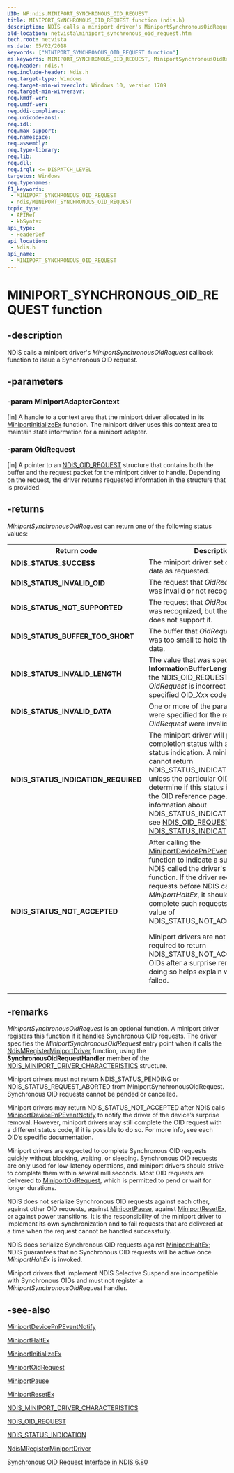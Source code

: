 ```yaml
---
UID: NF:ndis.MINIPORT_SYNCHRONOUS_OID_REQUEST
title: MINIPORT_SYNCHRONOUS_OID_REQUEST function (ndis.h)
description: NDIS calls a miniport driver's MiniportSynchronousOidRequest callback function to issue a Synchronous OID request.
old-location: netvista\miniport_synchronous_oid_request.htm
tech.root: netvista
ms.date: 05/02/2018
keywords: ["MINIPORT_SYNCHRONOUS_OID_REQUEST function"]
ms.keywords: MINIPORT_SYNCHRONOUS_OID_REQUEST, MiniportSynchronousOidRequest, MiniportSynchronousOidRequest function [Network Drivers Starting with Windows Vista], ndis/MiniportSynchronousOidRequest, netvista.miniport_synchronous_oid_request
req.header: ndis.h
req.include-header: Ndis.h
req.target-type: Windows
req.target-min-winverclnt: Windows 10, version 1709
req.target-min-winversvr: 
req.kmdf-ver: 
req.umdf-ver: 
req.ddi-compliance: 
req.unicode-ansi: 
req.idl: 
req.max-support: 
req.namespace: 
req.assembly: 
req.type-library: 
req.lib: 
req.dll: 
req.irql: <= DISPATCH_LEVEL
targetos: Windows
req.typenames: 
f1_keywords:
 - MINIPORT_SYNCHRONOUS_OID_REQUEST
 - ndis/MINIPORT_SYNCHRONOUS_OID_REQUEST
topic_type:
 - APIRef
 - kbSyntax
api_type:
 - HeaderDef
api_location:
 - Ndis.h
api_name:
 - MINIPORT_SYNCHRONOUS_OID_REQUEST
---
```


# MINIPORT_SYNCHRONOUS_OID_REQUEST function


## -description

NDIS calls a miniport driver's <i>MiniportSynchronousOidRequest</i> callback function to issue a Synchronous OID request.

## -parameters

### -param MiniportAdapterContext 

[in]
A handle to a context area that the miniport driver allocated in its 
     <a href="/windows-hardware/drivers/ddi/ndis/nc-ndis-miniport_initialize">MiniportInitializeEx</a> function.
     The miniport driver uses this context area to maintain state information for a miniport adapter.

### -param OidRequest 

[in]
A pointer to an 
     <a href="/windows-hardware/drivers/ddi/oidrequest/ns-oidrequest-ndis_oid_request">NDIS_OID_REQUEST</a> structure that contains
     both the buffer and the request packet for the miniport driver to handle. Depending on the request, the
     driver returns requested information in the structure that is provided.

## -returns

<i>MiniportSynchronousOidRequest</i> can return one of the following status values:

<table>
<tr>
<th>Return code</th>
<th>Description</th>
</tr>
<tr>
<td width="40%">
<dl>
<dt><b>NDIS_STATUS_SUCCESS</b></dt>
</dl>
</td>
<td width="60%">
The miniport driver set or obtained the data as requested.

</td>
</tr>
<tr>
<td width="40%">
<dl>
<dt><b>NDIS_STATUS_INVALID_OID</b></dt>
</dl>
</td>
<td width="60%">
The request that 
       <i>OidRequest</i> specified was invalid or not recognized.

</td>
</tr>
<tr>
<td width="40%">
<dl>
<dt><b>NDIS_STATUS_NOT_SUPPORTED</b></dt>
</dl>
</td>
<td width="60%">
The request that 
       <i>OidRequest</i> specified was recognized, but the miniport driver does not support it.

</td>
</tr>
<tr>
<td width="40%">
<dl>
<dt><b>NDIS_STATUS_BUFFER_TOO_SHORT</b></dt>
</dl>
</td>
<td width="60%">
The buffer that 
       <i>OidRequest</i> supplies was too small to hold the requested data.

</td>
</tr>
<tr>
<td width="40%">
<dl>
<dt><b>NDIS_STATUS_INVALID_LENGTH</b></dt>
</dl>
</td>
<td width="60%">
The value that was specified in the 
       <b>InformationBufferLength</b> member of the NDIS_OID_REQUEST structure at 
       <i>OidRequest</i> is incorrect for the specified OID_<i>Xxx</i> code.

</td>
</tr>
<tr>
<td width="40%">
<dl>
<dt><b>NDIS_STATUS_INVALID_DATA</b></dt>
</dl>
</td>
<td width="60%">
One or more of the parameters that were specified for the request at 
       <i>OidRequest</i> were invalid.

</td>
</tr>
<tr>
<td width="40%">
<dl>
<dt><b>NDIS_STATUS_INDICATION_REQUIRED</b></dt>
</dl>
</td>
<td width="60%">
The miniport driver will provide an OID completion status with a subsequent status indication. A
       miniport driver cannot return NDIS_STATUS_INDICATION_REQUIRED unless the particular OID allows it. To
       determine if this status is allowed, see the OID reference page. For more information about
       NDIS_STATUS_INDICATION_REQUIRED, see 
       <a href="/windows-hardware/drivers/ddi/oidrequest/ns-oidrequest-ndis_oid_request">NDIS_OID_REQUEST</a> and 
       <a href="/windows-hardware/drivers/ddi/ndis/ns-ndis-_ndis_status_indication">NDIS_STATUS_INDICATION</a>.

</td>
</tr>
<tr>
<td width="40%">
<dl>
<dt><b>NDIS_STATUS_NOT_ACCEPTED</b></dt>
</dl>
</td>
<td width="60%">
After calling the 
       <a href="/windows-hardware/drivers/ddi/ndis/nc-ndis-miniport_device_pnp_event_notify">
       MiniportDevicePnPEventNotify</a> function to indicate a surprise removal, NDIS called the driver's 
       <a href="/windows-hardware/drivers/ddi/ndis/nc-ndis-miniport_halt">MiniportHaltEx</a> function. If the
       driver received any OID requests before NDIS calls 
       <i>MiniportHaltEx</i>, it should immediately complete such requests with a status value of
       NDIS_STATUS_NOT_ACCEPTED.

Miniport drivers are not always required to return NDIS_STATUS_NOT_ACCEPTED for all OIDs after a surprise removal, but doing so helps explain why the call failed.

</td>
</tr>
</table>

## -remarks

<i>MiniportSynchronousOidRequest</i> is an optional function. A miniport driver registers this function if it handles Synchronous OID requests. The driver specifies the <i>MiniportSynchronousOidRequest</i> entry point when it calls the <a href="/windows-hardware/drivers/ddi/ndis/nf-ndis-ndismregisterminiportdriver">NdisMRegisterMiniportDriver</a> function, using the <b>SynchronousOidRequestHandler</b> member of the <a href="/windows-hardware/drivers/ddi/ndis/ns-ndis-_ndis_miniport_driver_characteristics">NDIS_MINIPORT_DRIVER_CHARACTERISTICS</a> structure.


Miniport drivers must not return NDIS_STATUS_PENDING or NDIS_STATUS_REQUEST_ABORTED from MiniportSynchronousOidRequest. Synchronous OID requests cannot be pended or cancelled.

Miniport drivers may return NDIS_STATUS_NOT_ACCEPTED after NDIS calls <a href="/windows-hardware/drivers/ddi/ndis/nc-ndis-miniport_device_pnp_event_notify">
       MiniportDevicePnPEventNotify</a> to notify the driver of the device’s surprise removal. However, miniport drivers may still complete the OID request with a different status code, if it is possible to do so. For more info, see each OID’s specific documentation.

Miniport drivers are expected to complete Synchronous OID requests quickly without blocking, waiting, or sleeping. Synchronous OID requests are only used for low-latency operations, and miniport drivers should strive to complete them within several milliseconds. Most OID requests are delivered to <a href="/windows-hardware/drivers/network/handling-oid-requests-in-a-miniport-adapter">MiniportOidRequest</a>, which is permitted to pend or wait for longer durations.


NDIS does not serialize Synchronous OID requests against each other, against other OID requests, against <a href="/windows-hardware/drivers/ddi/ndis/nc-ndis-miniport_pause">MiniportPause</a>, against <a href="/windows-hardware/drivers/ddi/ndis/nc-ndis-miniport_reset">MiniportResetEx</a>, or against power transitions. It is the responsibility of the miniport driver to implement its own synchronization and to fail requests that are delivered at a time when the request cannot be handled successfully.

NDIS does serialize Synchronous OID requests against <a href="/windows-hardware/drivers/ddi/ndis/nc-ndis-miniport_halt">MiniportHaltEx</a>; NDIS guarantees that no Synchronous OID requests will be active once <i>MiniportHaltEx</i> is invoked.

Miniport drivers that implement NDIS Selective Suspend are incompatible with Synchronous OIDs and must not register a <i>MiniportSynchronousOidRequest</i> handler.

## -see-also

<a href="/windows-hardware/drivers/ddi/ndis/nc-ndis-miniport_device_pnp_event_notify">
       MiniportDevicePnPEventNotify</a>



<a href="/windows-hardware/drivers/ddi/ndis/nc-ndis-miniport_halt">MiniportHaltEx</a>



<a href="/windows-hardware/drivers/ddi/ndis/nc-ndis-miniport_initialize">MiniportInitializeEx</a>



<a href="/windows-hardware/drivers/network/handling-oid-requests-in-a-miniport-adapter">MiniportOidRequest</a>



<a href="/windows-hardware/drivers/ddi/ndis/nc-ndis-miniport_pause">MiniportPause</a>



<a href="/windows-hardware/drivers/ddi/ndis/nc-ndis-miniport_reset">MiniportResetEx</a>



<a href="/windows-hardware/drivers/ddi/ndis/ns-ndis-_ndis_miniport_driver_characteristics">NDIS_MINIPORT_DRIVER_CHARACTERISTICS</a>



<a href="/windows-hardware/drivers/ddi/oidrequest/ns-oidrequest-ndis_oid_request">NDIS_OID_REQUEST</a>



<a href="/windows-hardware/drivers/ddi/ndis/ns-ndis-_ndis_status_indication">NDIS_STATUS_INDICATION</a>



<a href="/windows-hardware/drivers/ddi/ndis/nf-ndis-ndismregisterminiportdriver">NdisMRegisterMiniportDriver</a>



<a href="/windows-hardware/drivers/network/synchronous-oid-request-interface-in-ndis-6-80">Synchronous OID Request Interface in NDIS 6.80</a>


